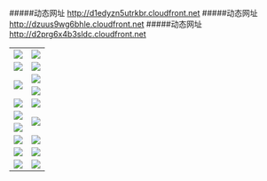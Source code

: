 #####动态网址 http://d1edyzn5utrkbr.cloudfront.net
#####动态网址 http://dzuus9wg6bhle.cloudfront.net
#####动态网址 http://d2prg6x4b3sldc.cloudfront.net
<table>
  <tr height="1"></tr>
  <tr>
    <td><a href="https://d1edyzn5utrkbr.cloudfront.net" target="_blank"><img src="https://d1edyzn5utrkbr.cloudfront.net/Up/0WMDT0.jpg" /></a></td>
    <td><a href="https://d1edyzn5utrkbr.cloudfront.net/oNote.aspx" target="_blank"><img src="https://d1edyzn5utrkbr.cloudfront.net/Up/0WZTT0.jpg" /></a></td>
  </tr>
  <tr>
    <td><a href="http://11f.australiancollege.com.au/0" target="_blank"><img src="https://d1edyzn5utrkbr.cloudfront.net/Up/0DTW.jpg"/></a></td>
    <td><a href="https://d1edyzn5utrkbr.cloudfront.net/ogST.aspx" target="_blank"><img src="https://d1edyzn5utrkbr.cloudfront.net/Up/ST.jpg"/></a></td>
  </tr>
  <tr>
    <td rowspan=2><a href="https://d1edyzn5utrkbr.cloudfront.net/ogUP.aspx?name=WJ.mp4" target="_blank"><img src="https://d1edyzn5utrkbr.cloudfront.net/Up/WJ.jpg" /></a></td>
    <td><a href="https://d1edyzn5utrkbr.cloudfront.net/ogUP.aspx?name=DKC.mp4&count=12" target="_blank"><img src="https://d1edyzn5utrkbr.cloudfront.net/Up/DKC.jpg" /></a></td> 
  </tr>
  <tr>
    <td><a href="https://d1edyzn5utrkbr.cloudfront.net/ogUP.aspx?name=LRWS.mp4&count=6B:11,5A:10,5B:35,4A:14,4B:19,3A:10,3B:26,2A:16,2B:21,1A:23,1B:29" target="_blank"><img src="https://d1edyzn5utrkbr.cloudfront.net/Up/LRWS.jpg" /></a></td>
  </tr>
  <tr>
    <td><a href="https://d1edyzn5utrkbr.cloudfront.net/ogUP.aspx?name=WJZM.mp4&count=8" target="_blank"><img src="https://d1edyzn5utrkbr.cloudfront.net/Up/WJZM.jpg" /></a></td>
    <td><a href="https://d1edyzn5utrkbr.cloudfront.net/ogUP.aspx?name=XTFY.mp4&count=8" target="_blank"><img src="https://d1edyzn5utrkbr.cloudfront.net/Up/XTFY.jpg" /></a></td>
  </tr>
  <tr>
    <td><a href="https://d1edyzn5utrkbr.cloudfront.net/ogUP.aspx?name=JQR.mp4&count=2" target="_blank"><img src="https://d1edyzn5utrkbr.cloudfront.net/Up/JQR.jpg" /></a></td>   
    <td rowspan=2><a href="https://d1edyzn5utrkbr.cloudfront.net/ogUP.aspx?name=JP.mp4&count=9" target="_blank"><img src="https://d1edyzn5utrkbr.cloudfront.net/Up/JP.jpg" /></td>
  </tr>
  <tr>
    <td><a href="https://d1edyzn5utrkbr.cloudfront.net/ogUP.aspx?name=MTDWH.mp4&count=28" target="_blank"><img src="https://d1edyzn5utrkbr.cloudfront.net/Up/MTDWH.jpg" /></a></td>
  </tr>
  <tr>
    <td><a href="https://d1edyzn5utrkbr.cloudfront.net/ogUP.aspx?name=4SZG.mp4&count=05:6,04:20&current=05:6" target="_blank"><img src="https://d1edyzn5utrkbr.cloudfront.net/Up/4SZG0.jpg" /></a></td>
    <td><a href="https://d1edyzn5utrkbr.cloudfront.net/ogUP.aspx?name=4SDJ.mp4&count=05:16,04:52&current=05:16" target="_blank"><img src="https://d1edyzn5utrkbr.cloudfront.net/Up/4SDJ0.jpg" /></a></td>
  </tr>
  <tr>
    <td><a href="https://d1edyzn5utrkbr.cloudfront.net/ogUP.aspx?name=FG.zip" target="_blank"><img src="https://d1edyzn5utrkbr.cloudfront.net/Up/FG.jpg" /></a></td>
    <td><a href="https://d1edyzn5utrkbr.cloudfront.net/ogUP.aspx?name=FGA.apk" target="_blank"><img src="https://d1edyzn5utrkbr.cloudfront.net/Up/FGA.jpg" /></a></td>
  </tr>
  <tr>
    <td><a href="https://d1edyzn5utrkbr.cloudfront.net/ogUP.aspx?name=U.zip" target="_blank"><img src="https://d1edyzn5utrkbr.cloudfront.net/Up/U.jpg" /></a></td>
    <td><a href="https://d1edyzn5utrkbr.cloudfront.net/ogUP.aspx?name=UA.apk" target="_blank"><img src="https://d1edyzn5utrkbr.cloudfront.net/Up/UA.jpg" /></a></td>
  </tr>
</table>

